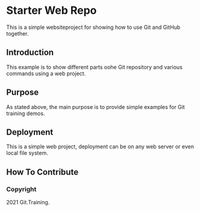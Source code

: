 # Starter Web Repo

This is a simple websiteproject for showing how to use Git and GitHub together.

## Introduction

This example is to show different parts oohe Git repository and various commands using a web project.

## Purpose

As stated above, the main purpose is to provide simple examples for Git training demos.

## Deployment

This is a simple web project, deployment can be on any web server or even local file system.

## How To Contribute

### Copyright

2021 Git.Training.